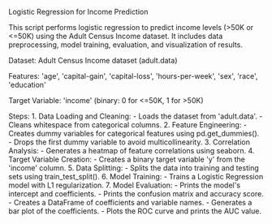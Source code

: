 Logistic Regression for Income Prediction

This script performs logistic regression to predict income levels (>50K or <=50K) 
using the Adult Census Income dataset. It includes data preprocessing, model training, 
evaluation, and visualization of results.

Dataset:
    Adult Census Income dataset (adult.data)

Features:
    'age', 'capital-gain', 'capital-loss', 'hours-per-week', 'sex', 'race', 'education'

Target Variable:
    'income' (binary: 0 for <=50K, 1 for >50K)

Steps:
    1. Data Loading and Cleaning:
        - Loads the dataset from 'adult.data'.
        - Cleans whitespace from categorical columns.
    2. Feature Engineering:
        - Creates dummy variables for categorical features using pd.get_dummies().
        - Drops the first dummy variable to avoid multicollinearity.
    3. Correlation Analysis:
        - Generates a heatmap of feature correlations using seaborn.
    4. Target Variable Creation:
        - Creates a binary target variable 'y' from the 'income' column.
    5. Data Splitting:
        - Splits the data into training and testing sets using train_test_split().
    6. Model Training:
        - Trains a Logistic Regression model with L1 regularization.
    7. Model Evaluation:
        - Prints the model's intercept and coefficients.
        - Prints the confusion matrix and accuracy score.
        - Creates a DataFrame of coefficients and variable names.
        - Generates a bar plot of the coefficients.
        - Plots the ROC curve and prints the AUC value.
